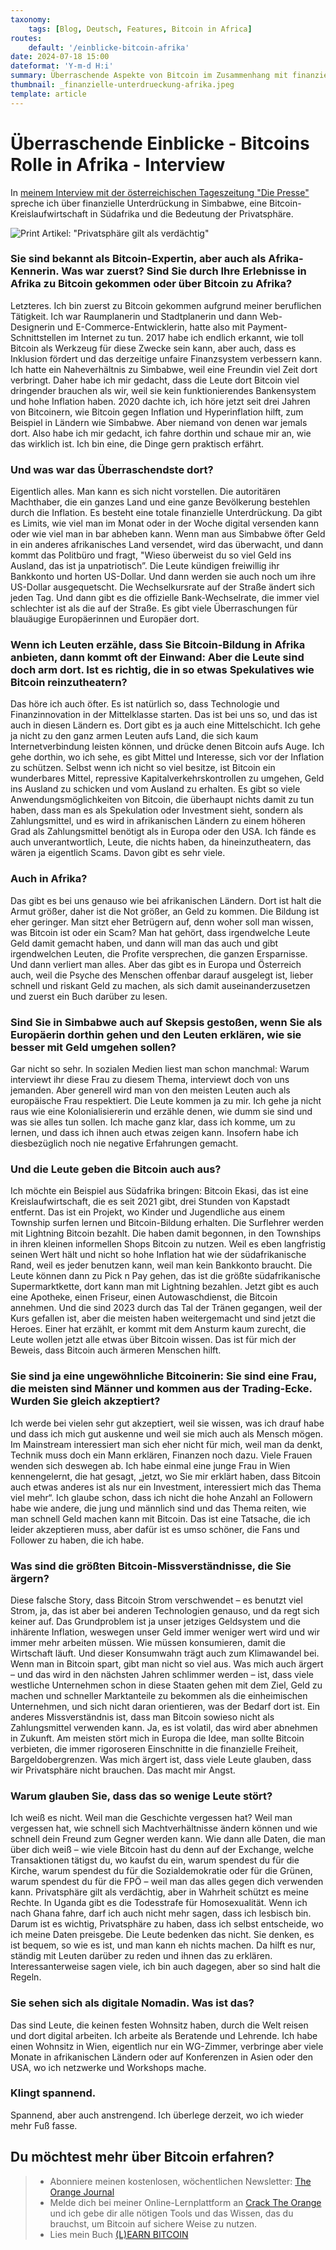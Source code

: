 ```yaml
---
taxonomy:
    tags: [Blog, Deutsch, Features, Bitcoin in Africa]
routes:
    default: '/einblicke-bitcoin-afrika'
date: 2024-07-18 15:00
dateformat: 'Y-m-d H:i'
summary: Überraschende Aspekte von Bitcoin im Zusammenhang mit finanzieller Unterdrückung, Kreislaufwirtschaft und Privatsphäre in Afrika.
thumbnail: _finanzielle-unterdrueckung-afrika.jpeg
template: article 
---
```


# Überraschende Einblicke - Bitcoins Rolle in Afrika - Interview

In [meinem Interview mit der österreichischen Tageszeitung "Die Presse"](https://www.diepresse.com/18509999/bitcoin-expertin-anita-posch-es-gibt-viele-ueberraschungen-fuer-blauaeugige-europaeer) spreche ich über finanzielle Unterdrückung in Simbabwe, eine Bitcoin-Kreislaufwirtschaft in Südafrika und die Bedeutung der Privatsphäre. 

![Print Artikel: "Privatsphäre gilt als verdächtig"](_240611-diePresse-Interview.jpeg)

### Sie sind bekannt als Bitcoin-Expertin, aber auch als Afrika-Kennerin. Was war zuerst? Sind Sie durch Ihre Erlebnisse in Afrika zu Bitcoin gekommen oder über Bitcoin zu Afrika?

Letzteres. Ich bin zuerst zu Bitcoin gekommen aufgrund meiner beruflichen Tätigkeit. Ich war Raumplanerin und Stadtplanerin und dann Web-Designerin und E-Commerce-Entwicklerin, hatte also mit Payment-Schnittstellen im Internet zu tun. 2017 habe ich endlich erkannt, wie toll Bitcoin als Werkzeug für diese Zwecke sein kann, aber auch, dass es Inklusion fördert und das derzeitige unfaire Finanzsystem verbessern kann. Ich hatte ein Naheverhältnis zu Simbabwe, weil eine Freundin viel Zeit dort verbringt. Daher habe ich mir gedacht, dass die Leute dort Bitcoin viel dringender brauchen als wir, weil sie kein funktionierendes Bankensystem und hohe Inflation haben. 2020 dachte ich, ich höre jetzt seit drei Jahren von Bitcoinern, wie Bitcoin gegen Inflation und Hyperinflation hilft, zum Beispiel in Ländern wie Simbabwe. Aber niemand von denen war jemals dort. Also habe ich mir gedacht, ich fahre dorthin und schaue mir an, wie das wirklich ist. Ich bin eine, die Dinge gern praktisch erfährt.

### Und was war das Überraschendste dort?

Eigentlich alles. Man kann es sich nicht vorstellen. Die autoritären Machthaber, die ein ganzes Land und eine ganze Bevölkerung bestehlen durch die Inflation. Es besteht eine totale finanzielle Unterdrückung. Da gibt es Limits, wie viel man im Monat oder in der Woche digital versenden kann oder wie viel man in bar abheben kann. Wenn man aus Simbabwe öfter Geld in ein anderes afrikanisches Land versendet, wird das überwacht, und dann kommt das Politbüro und fragt, "Wieso überweist du so viel Geld ins Ausland, das ist ja unpatriotisch”. Die Leute kündigen freiwillig ihr Bankkonto und horten US-Dollar. Und dann werden sie auch noch um ihre US-Dollar ausgequetscht. Die Wechselkursrate auf der Straße ändert sich jeden Tag. Und dann gibt es die offizielle Bank-Wechselrate, die immer viel schlechter ist als die auf der Straße. Es gibt viele Überraschungen für blauäugige Europäerinnen und Europäer dort. 
### Wenn ich Leuten erzähle, dass Sie Bitcoin-Bildung in Afrika anbieten, dann kommt oft der Einwand: Aber die Leute sind doch arm dort. Ist es richtig, die in so etwas Spekulatives wie Bitcoin reinzutheatern?

Das höre ich auch öfter. Es ist natürlich so, dass Technologie und Finanzinnovation in der Mittelklasse starten. Das ist bei uns so, und das ist auch in diesen Ländern es. Dort gibt es ja auch eine Mittelschicht. Ich gehe ja nicht zu den ganz armen Leuten aufs Land, die sich kaum Internetverbindung leisten können, und drücke denen Bitcoin aufs Auge. Ich gehe dorthin, wo ich sehe, es gibt Mittel und Interesse, sich vor der Inflation zu schützen. Selbst wenn ich nicht so viel besitze, ist Bitcoin ein wunderbares Mittel, repressive Kapitalverkehrskontrollen zu umgehen, Geld ins Ausland zu schicken und vom Ausland zu erhalten. Es gibt so viele Anwendungsmöglichkeiten von Bitcoin, die überhaupt nichts damit zu tun haben, dass man es als Spekulation oder Investment sieht, sondern als Zahlungsmittel, und es wird in afrikanischen Ländern zu einem höheren Grad als Zahlungsmittel benötigt als in Europa oder den USA. Ich fände es auch unverantwortlich, Leute, die nichts haben, da hineinzutheatern, das wären ja eigentlich Scams. Davon gibt es sehr viele. 

### Auch in Afrika? 

Das gibt es bei uns genauso wie bei afrikanischen Ländern. Dort ist halt die Armut größer, daher ist die Not größer, an Geld zu kommen. Die Bildung ist eher geringer. Man sitzt eher Betrügern auf, denn woher soll man wissen, was Bitcoin ist oder ein Scam? Man hat gehört, dass irgendwelche Leute Geld damit gemacht haben, und dann will man das auch und gibt irgendwelchen Leuten, die Profite versprechen, die ganzen Ersparnisse. Und dann verliert man alles. Aber das gibt es in Europa und Österreich auch, weil die Psyche des Menschen offenbar darauf ausgelegt ist, lieber schnell und riskant Geld zu machen, als sich damit auseinanderzusetzen und zuerst ein Buch darüber zu lesen. 

### Sind Sie in Simbabwe auch auf Skepsis gestoßen, wenn Sie als Europäerin dorthin gehen und den Leuten erklären, wie sie besser mit Geld umgehen sollen?

Gar nicht so sehr. In sozialen Medien liest man schon manchmal: Warum interviewt ihr diese Frau zu diesem Thema, interviewt doch von uns jemanden. Aber generell wird man von den meisten Leuten auch als europäische Frau respektiert. Die Leute kommen ja zu mir. Ich gehe ja nicht raus wie eine Kolonialisiererin und erzähle denen, wie dumm sie sind und was sie alles tun sollen. Ich mache ganz klar, dass ich komme, um zu lernen, und dass ich ihnen auch etwas zeigen kann. Insofern habe ich diesbezüglich noch nie negative Erfahrungen gemacht. 

### Und die Leute geben die Bitcoin auch aus?

Ich möchte ein Beispiel aus Südafrika bringen: Bitcoin Ekasi, das ist eine Kreislaufwirtschaft, die es seit 2021 gibt, drei Stunden von Kapstadt entfernt. Das ist ein Projekt, wo Kinder und Jugendliche aus einem Township surfen lernen und Bitcoin-Bildung erhalten. Die Surflehrer werden mit Lightning Bitcoin bezahlt. Die haben damit begonnen, in den Townships in ihren kleinen informellen Shops Bitcoin zu nutzen. Weil es eben langfristig seinen Wert hält und nicht so hohe Inflation hat wie der südafrikanische Rand, weil es jeder benutzen kann, weil man kein Bankkonto braucht. Die Leute können dann zu Pick n Pay gehen, das ist die größte südafrikanische Supermarktkette, dort kann man mit Lightning bezahlen. Jetzt gibt es auch eine Apotheke, einen Friseur, einen Autowaschdienst, die Bitcoin annehmen. Und die sind 2023 durch das Tal der Tränen gegangen, weil der Kurs gefallen ist, aber die meisten haben weitergemacht und sind jetzt die Heroes. Einer hat erzählt, er kommt mit dem Ansturm kaum zurecht, die Leute wollen jetzt alle etwas über Bitcoin wissen. Das ist für mich der Beweis, dass Bitcoin auch ärmeren Menschen hilft. 

### Sie sind ja eine ungewöhnliche Bitcoinerin: Sie sind eine Frau, die meisten sind Männer und kommen aus der Trading-Ecke. Wurden Sie gleich akzeptiert?

Ich werde bei vielen sehr gut akzeptiert, weil sie wissen, was ich drauf habe und dass ich mich gut auskenne und weil sie mich auch als Mensch mögen. Im Mainstream interessiert man sich eher nicht für mich, weil man da denkt, Technik muss doch ein Mann erklären, Finanzen noch dazu. Viele Frauen wenden sich deswegen ab. Ich habe einmal eine junge Frau in Wien kennengelernt, die hat gesagt, „jetzt, wo Sie mir erklärt haben, dass Bitcoin auch etwas anderes ist als nur ein Investment, interessiert mich das Thema viel mehr“. Ich glaube schon, dass ich nicht die hohe Anzahl an Followern habe wie andere, die jung und männlich sind und das Thema reiten, wie man schnell Geld machen kann mit Bitcoin. Das ist eine Tatsache, die ich leider akzeptieren muss, aber dafür ist es umso schöner, die Fans und Follower zu haben, die ich habe.

### Was sind die größten Bitcoin-Missverständnisse, die Sie ärgern?

Diese falsche Story, dass Bitcoin Strom verschwendet – es benutzt viel Strom, ja, das ist aber bei anderen Technologien genauso, und da regt sich keiner auf. Das Grundproblem ist ja unser jetziges Geldsystem und die inhärente Inflation, weswegen unser Geld immer weniger wert wird und wir immer mehr arbeiten müssen. Wie müssen konsumieren, damit die Wirtschaft läuft. Und dieser Konsumwahn trägt auch zum Klimawandel bei. Wenn man in Bitcoin spart, gibt man nicht so viel aus. Was mich auch ärgert – und das wird in den nächsten Jahren schlimmer werden – ist, dass viele westliche Unternehmen schon in diese Staaten gehen mit dem Ziel, Geld zu machen und schneller Marktanteile zu bekommen als die einheimischen Unternehmen, und sich nicht daran orientieren, was der Bedarf dort ist. Ein anderes Missverständnis ist, dass man Bitcoin sowieso nicht als Zahlungsmittel verwenden kann. Ja, es ist volatil, das wird aber abnehmen in Zukunft. Am meisten stört mich in Europa die Idee, man sollte Bitcoin verbieten, die immer rigoroseren Einschnitte in die finanzielle Freiheit, Bargeldobergrenzen. Was mich ärgert ist, dass viele Leute glauben, dass wir Privatsphäre nicht brauchen. Das macht mir Angst. 

### Warum glauben Sie, dass das so wenige Leute stört?

Ich weiß es nicht. Weil man die Geschichte vergessen hat? Weil man vergessen hat, wie schnell sich Machtverhältnisse ändern können und wie schnell dein Freund zum Gegner werden kann. Wie dann alle Daten, die man über dich weiß – wie viele Bitcoin hast du denn auf der Exchange, welche Transaktionen tätigst du, wo kaufst du ein, warum spendest du für die Kirche, warum spendest du für die Sozialdemokratie oder für die Grünen, warum spendest du für die FPÖ – weil man das alles gegen dich verwenden kann. Privatsphäre gilt als verdächtig, aber in Wahrheit schützt es meine Rechte. In Uganda gibt es die Todesstrafe für Homosexualität. Wenn ich nach Ghana fahre, darf ich auch nicht mehr sagen, dass ich lesbisch bin. Darum ist es wichtig, Privatsphäre zu haben, dass ich selbst entscheide, wo ich meine Daten preisgebe. Die Leute bedenken das nicht. Sie denken, es ist bequem, so wie es ist, und man kann eh nichts machen. Da hilft es nur, ständig mit Leuten darüber zu reden und ihnen das zu erklären. Interessanterweise sagen viele, ich bin auch dagegen, aber so sind halt die Regeln. 

### Sie sehen sich als digitale Nomadin. Was ist das?

Das sind Leute, die keinen festen Wohnsitz haben, durch die Welt reisen und dort digital arbeiten. Ich arbeite als Beratende und Lehrende. Ich habe einen Wohnsitz in Wien, eigentlich nur ein WG-Zimmer, verbringe aber viele Monate in afrikanischen Ländern oder auf Konferenzen in Asien oder den USA, wo ich netzwerke und Workshops mache.
 
### Klingt spannend. 

Spannend, aber auch anstrengend. Ich überlege derzeit, wo ich wieder mehr Fuß fasse.

## Du möchtest mehr über Bitcoin erfahren? 

> * Abonniere meinen kostenlosen, wöchentlichen Newsletter: [The Orange Journal](https://anita.link/news)
> * Melde dich bei meiner Online-Lernplattform an [Crack The Orange](https://cracktheorange.com) und ich gebe dir alle nötigen Tools und das Wissen, das du brauchst, um Bitcoin auf sichere Weise zu nutzen.
> * Lies mein Buch [(L)EARN BITCOIN](https://learnbitcoin.link/)


